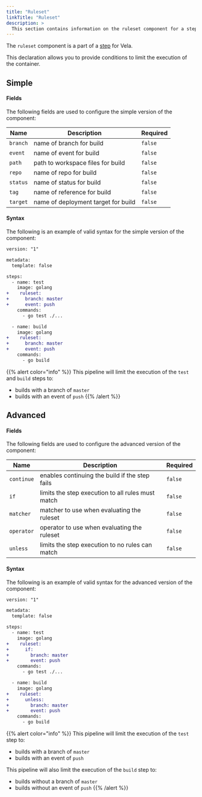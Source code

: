 ```yaml
---
title: "Ruleset"
linkTitle: "Ruleset"
description: >
  This section contains information on the ruleset component for a step.
---
```


The `ruleset` component is a part of a [step](/docs/concepts/pipeline/steps/) for Vela.

This declaration allows you to provide conditions to limit the execution of the container.

## Simple

#### Fields

The following fields are used to configure the simple version of the component:

| Name     | Description                         | Required |
| -------- | ----------------------------------- | -------- |
| `branch` | name of branch for build            | `false`  |
| `event`  | name of event for build             | `false`  |
| `path`   | path to workspace files for build   | `false`  |
| `repo`   | name of repo for build              | `false`  |
| `status` | name of status for build            | `false`  |
| `tag`    | name of reference for build         | `false`  |
| `target` | name of deployment target for build | `false`  |

#### Syntax

The following is an example of valid syntax for the simple version of the component:

```diff
version: "1"

metadata:
  template: false

steps:
  - name: test
    image: golang
+    ruleset:
+      branch: master
+      event: push
    commands:
      - go test ./...

  - name: build
    image: golang
+    ruleset:
+      branch: master
+      event: push
    commands:
      - go build
```

{{% alert color="info" %}}
This pipeline will limit the execution of the `test` and `build` steps to:

- builds with a branch of `master`
- builds with an event of `push`
  {{% /alert %}}

## Advanced

#### Fields

The following fields are used to configure the advanced version of the component:

| Name       | Description                                       | Required |
| ---------- | ------------------------------------------------- | -------- |
| `continue` | enables continuing the build if the step fails    | `false`  |
| `if`       | limits the step execution to all rules must match | `false`  |
| `matcher`  | matcher to use when evaluating the ruleset        | `false`  |
| `operator` | operator to use when evaluating the ruleset       | `false`  |
| `unless`   | limits the step execution to no rules can match   | `false`  |

#### Syntax

The following is an example of valid syntax for the advanced version of the component:

```diff
version: "1"

metadata:
  template: false

steps:
  - name: test
    image: golang
+    ruleset:
+      if:
+        branch: master
+        event: push
    commands:
      - go test ./...

  - name: build
    image: golang
+    ruleset:
+      unless:
+        branch: master
+        event: push
    commands:
      - go build
```

{{% alert color="info" %}}
This pipeline will limit the execution of the `test` step to:

- builds with a branch of `master`
- builds with an event of `push`

This pipeline will also limit the execution of the `build` step to:

- builds without a branch of `master`
- builds without an event of `push`
  {{% /alert %}}

